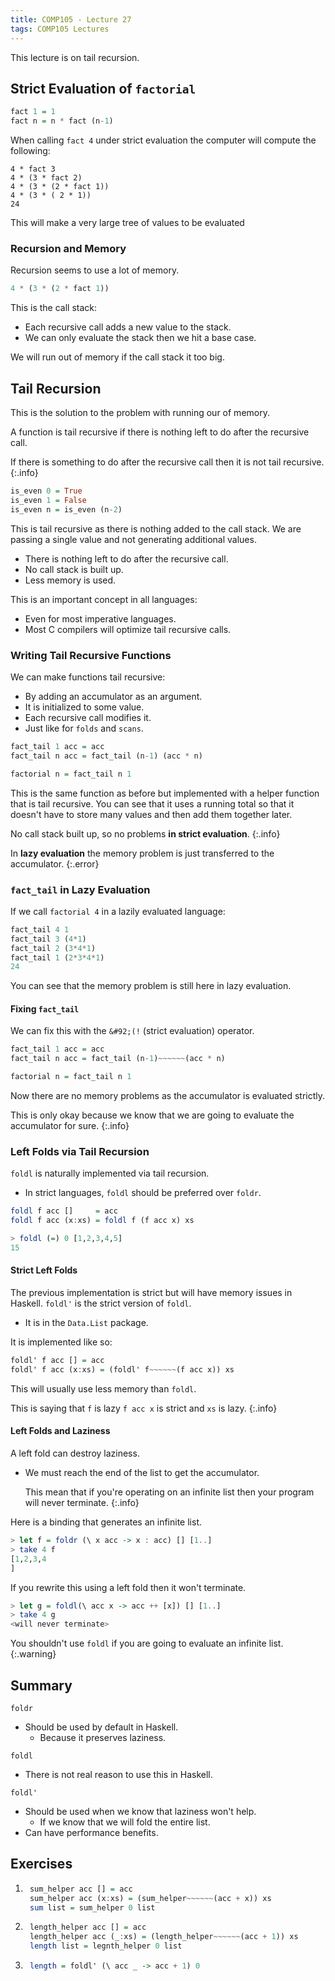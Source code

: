 ```yaml
---
title: COMP105 - Lecture 27
tags: COMP105 Lectures
---
```


This lecture is on tail recursion.

## Strict Evaluation of `factorial`
```haskell
fact 1 = 1
fact n = n * fact (n-1)
```

When calling `fact 4` under strict evaluation the computer will compute the following:

```
4 * fact 3
4 * (3 * fact 2)
4 * (3 * (2 * fact 1))
4 * (3 * ( 2 * 1))
24
```

This will make a very large tree of values to be evaluated

### Recursion and Memory
Recursion seems to use a lot of memory.

```haskell
4 * (3 * (2 * fact 1))
```

This is the call stack:

* Each recursive call adds a new value to the stack.
* We can only evaluate the stack then we hit a base case.

We will run out of memory if the call stack it too big.

## Tail Recursion
This is the solution to the problem with running our of memory.

A function is tail recursive if there is nothing left to do after the recursive call.

If there is something to do after the recursive call then it is not tail recursive.
{:.info}

```haskell
is_even 0 = True
is_even 1 = False
is_even n = is_even (n-2)
```

This is tail recursive as there is nothing added to the call stack. We are passing a single value and not generating additional values.

* There is nothing left to do after the recursive call.
* No call stack is built up.
* Less memory is  used.

This is an important concept in all languages:

* Even for most imperative languages.
* Most C compilers will optimize tail recursive calls.

### Writing Tail Recursive Functions
We can make functions tail recursive:

* By adding an accumulator as an argument.
* It is initialized to some value.
* Each recursive call modifies it.
* Just like for `folds` and `scans`.

```haskell
fact_tail 1 acc = acc
fact_tail n acc = fact_tail (n-1) (acc * n)

factorial n = fact_tail n 1
```

This is the same function as before but implemented with a helper function that is tail recursive. You can see that it uses a running total so that it doesn't have to store many values and then add them together later.

No call stack built up, so no problems **in strict evaluation**.
{:.info}

In **lazy evaluation** the memory problem is just transferred to the accumulator.
{:.error}

### `fact_tail` in Lazy Evaluation
If we call `factorial 4` in a lazily evaluated language:

```haskell
fact_tail 4 1
fact_tail 3 (4*1)
fact_tail 2 (3*4*1)
fact_tail 1 (2*3*4*1)
24
```

You can see that the memory problem is still here in lazy evaluation.

#### Fixing `fact_tail`
We can fix this with the `&#92;(!` (strict evaluation) operator.

```haskell
fact_tail 1 acc = acc
fact_tail n acc = fact_tail (n-1)~~~~~~(acc * n)

factorial n = fact_tail n 1
```

Now there are no memory problems as the accumulator is evaluated strictly.

This is only okay because we know that we are going to evaluate the accumulator for sure.
{:.info}

### Left Folds via Tail Recursion
`foldl` is naturally implemented via tail recursion.

* In strict languages, `foldl` should be preferred over `foldr`.

```haskell
foldl f acc []     = acc
foldl f acc (x:xs) = foldl f (f acc x) xs
```

```haskell
> foldl (=) 0 [1,2,3,4,5]
15
```

#### Strict Left Folds
The previous implementation is strict but will have memory issues in Haskell. `foldl'` is the strict version of `foldl`. 

* It is in the `Data.List` package.

It is implemented like so:

```haskell
foldl' f acc [] = acc
foldl' f acc (x:xs) = (foldl' f~~~~~~(f acc x)) xs
```

This will usually use less memory than `foldl`.

This is saying that `f` is lazy `f acc x` is strict and `xs` is lazy.
{:.info}

#### Left Folds and Laziness
A left fold can destroy laziness.

* We must reach the end of the list to get the accumulator.
	
	This mean that if you're operating on an infinite list then your program will never terminate.
	{:.info}
	
Here is a binding that generates an infinite list.

```haskell
> let f = foldr (\ x acc -> x : acc) [] [1..]
> take 4 f
[1,2,3,4
]
```

If you rewrite this using a left fold then it won't terminate.

```haskell
> let g = foldl(\ acc x -> acc ++ [x]) [] [1..]
> take 4 g
<will never terminate>
```

You shouldn't use `foldl` if you are going to evaluate an infinite list.
{:.warning}

## Summary
`foldr`

* Should be used by default in Haskell.
	* Because it preserves laziness.

`foldl`

* There is not real reason to use this in Haskell.

`foldl'`

* Should be used when we know that laziness won't help.
	* If we know that we will fold the entire list.
* Can have performance benefits.

## Exercises
1. ```haskell
	sum_helper acc [] = acc
	sum_helper acc (x:xs) = (sum_helper~~~~~~(acc + x)) xs
	sum list = sum_helper 0 list
	```
	
1. ```haskell
	length_helper acc [] = acc
	length_helper acc (_:xs) = (length_helper~~~~~~(acc + 1)) xs
	length list = legnth_helper 0 list
	```

1. ```haskell
	length = foldl' (\ acc _ -> acc + 1) 0
	```
